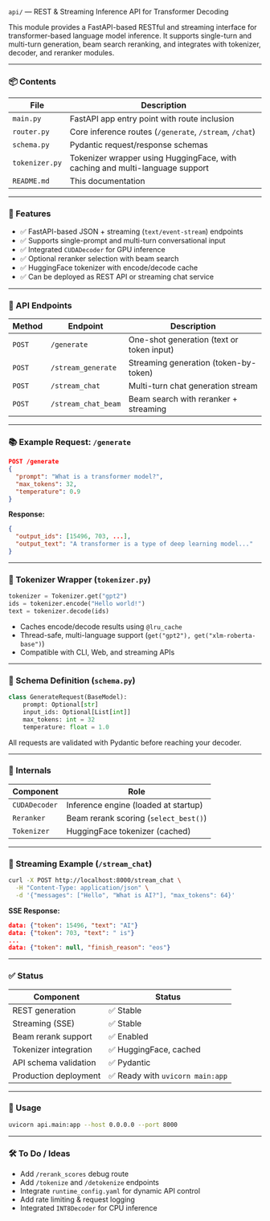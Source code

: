 `api/` — REST & Streaming Inference API for Transformer Decoding

This module provides a FastAPI-based RESTful and streaming interface for transformer-based language model inference. It supports single-turn and multi-turn generation, beam search reranking, and integrates with tokenizer, decoder, and reranker modules.

---

### 📦 Contents

| File              | Description |
|-------------------|-------------|
| `main.py`         | FastAPI app entry point with route inclusion |
| `router.py`       | Core inference routes (`/generate`, `/stream`, `/chat`) |
| `schema.py`       | Pydantic request/response schemas |
| `tokenizer.py`    | Tokenizer wrapper using HuggingFace, with caching and multi-language support |
| `README.md`       | This documentation |

---

### 🚀 Features

- ✅ FastAPI-based JSON + streaming (`text/event-stream`) endpoints
- ✅ Supports single-prompt and multi-turn conversational input
- ✅ Integrated `CUDADecoder` for GPU inference
- ✅ Optional reranker selection with beam search
- ✅ HuggingFace tokenizer with encode/decode cache
- ✅ Can be deployed as REST API or streaming chat service

---

### 📄 API Endpoints

| Method | Endpoint              | Description                        |
|--------|------------------------|------------------------------------|
| `POST` | `/generate`            | One-shot generation (text or token input) |
| `POST` | `/stream_generate`     | Streaming generation (token-by-token)     |
| `POST` | `/stream_chat`         | Multi-turn chat generation stream         |
| `POST` | `/stream_chat_beam`    | Beam search with reranker + streaming     |

---

### 📚 Example Request: `/generate`

```json
POST /generate
{
  "prompt": "What is a transformer model?",
  "max_tokens": 32,
  "temperature": 0.9
}
```

**Response:**

```json
{
  "output_ids": [15496, 703, ...],
  "output_text": "A transformer is a type of deep learning model..."
}
```

---

### 🧠 Tokenizer Wrapper (`tokenizer.py`)

```python
tokenizer = Tokenizer.get("gpt2")
ids = tokenizer.encode("Hello world!")
text = tokenizer.decode(ids)
```

- Caches encode/decode results using `@lru_cache`
- Thread-safe, multi-language support (`get("gpt2"), get("xlm-roberta-base")`)
- Compatible with CLI, Web, and streaming APIs

---

### 🧩 Schema Definition (`schema.py`)

```python
class GenerateRequest(BaseModel):
    prompt: Optional[str]
    input_ids: Optional[List[int]]
    max_tokens: int = 32
    temperature: float = 1.0
```

All requests are validated with Pydantic before reaching your decoder.

---

### 🔄 Internals

| Component  | Role                              |
|------------|-----------------------------------|
| `CUDADecoder` | Inference engine (loaded at startup) |
| `Reranker` | Beam rerank scoring (`select_best()`)   |
| `Tokenizer` | HuggingFace tokenizer (cached)     |

---

### 🧪 Streaming Example (`/stream_chat`)

```bash
curl -X POST http://localhost:8000/stream_chat \
  -H "Content-Type: application/json" \
  -d '{"messages": ["Hello", "What is AI?"], "max_tokens": 64}'
```

**SSE Response:**
```json
data: {"token": 15496, "text": "AI"}
data: {"token": 703, "text": " is"}
...
data: {"token": null, "finish_reason": "eos"}
```

---

### ✅ Status

| Component             | Status |
|------------------------|--------|
| REST generation        | ✅ Stable |
| Streaming (SSE)        | ✅ Stable |
| Beam rerank support    | ✅ Enabled |
| Tokenizer integration  | ✅ HuggingFace, cached |
| API schema validation  | ✅ Pydantic |
| Production deployment  | ✅ Ready with `uvicorn main:app` |

---

### 📘 Usage

```bash
uvicorn api.main:app --host 0.0.0.0 --port 8000
```

---

### 🛠️ To Do / Ideas

- Add `/rerank_scores` debug route
- Add `/tokenize` and `/detokenize` endpoints
- Integrate `runtime_config.yaml` for dynamic API control
- Add rate limiting & request logging
- Integrated `INT8Decoder` for CPU inference
